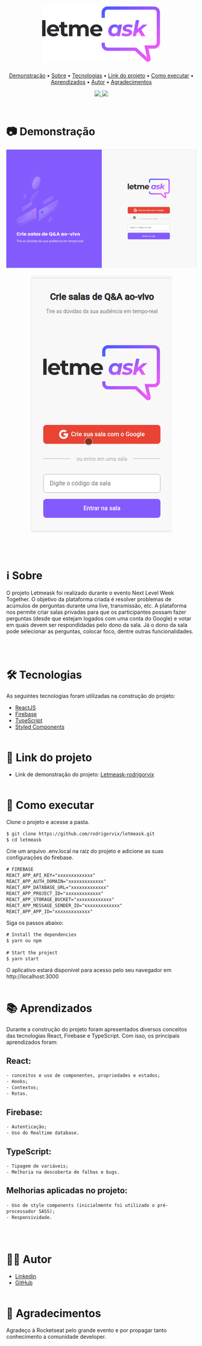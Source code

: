 <h1 align="center">
    <img src="./src/assets/images/logo.svg" alt="Logo Letmeask"/>
</h1>

<p align="center">
 <a href="#📷-demonstração">Demonstração</a> •
 <a href="#ℹ️-sobre">Sobre</a> • 
 <a href="#🛠-tecnologias">Tecnologias</a> • 
 <a href="#🔗-link-do-projeto">Link do projeto</a> • 
 <a href="#🚀-como-executar">Como executar</a> •
 <a href="#📚-aprendizados">Aprendizados</a> • 
 <a href="#👨‍💻-autor">Autor</a> • 
 <a href="#👏-Agradecimentos">Agradecimentos</a> 
</p>

<p align="center">
  <a href="https://www.linkedin.com/in/rodrigovitoriense/">
<img src="https://img.shields.io/static/v1?label=DEVELOPER&message=RODRIGOVITORIENSE&color=7159c1&style=for-the-badge&logo="/>
</a>
<img src="https://img.shields.io/static/v1?label=LICENSE&message=MIT&color=7159c1&style=for-the-badge&logo="/>
</p><br>

# 📷 Demonstração

<img src="./src/assets/previews/preview-desktop.gif" style="margin:auto; display:flex; justify-content:center;" alt="Demonstração da aplicação no desktop.">
<img src="./src/assets/previews/preview-mobile.gif" style="margin:20px auto; display:flex; justify-content:center;" alt="Demonstração da aplicação mobile.">

<br><br>

# ℹ️ Sobre

<p>
O projeto Letmeask foi realizado durante o evento Next Level Week Together. O objetivo da plataforma criada é resolver problemas de acúmulos de perguntas durante uma live, transmissão, etc. 
A plataforma nos permite criar salas privadas para que os participantes possam fazer perguntas (desde que estejam logados com uma conta do Google) e  votar em quais devem ser respondidadas pelo dono da sala. Já o dono da sala pode selecionar as perguntas, colocar foco, dentre outras funcionalidades.
</p>
  <br><br>

# 🛠 Tecnologias

As seguintes tecnologias foram utilizadas na construção do projeto:

- [ReactJS](https://reactjs.org/)
- [Firebase](https://firebase.google.com/)
- [TypeScript](https://www.typescriptlang.org/)
- [Styled Components](https://styled-components.com/)
  <br><br>

# 🔗 Link do projeto

- Link de demonstração do projeto: [Letmeask-rodrigorvix](https://letmeask-rodrigorvix.web.app/)
  <br><br>

# 🚀 Como executar

Clone o projeto e acesse a pasta.

```
$ git clone https://github.com/rodrigorvix/letmeask.git
$ cd letmeask
```
Crie um arquivo .env.local na raiz do projeto e adicione as suas configurações do firebase. 

```
# FIREBASE
REACT_APP_API_KEY="xxxxxxxxxxxxx"
REACT_APP_AUTH_DOMAIN="xxxxxxxxxxxxx"
REACT_APP_DATABASE_URL="xxxxxxxxxxxxx"
REACT_APP_PROJECT_ID="xxxxxxxxxxxxx"
REACT_APP_STORAGE_BUCKET="xxxxxxxxxxxxx"
REACT_APP_MESSAGE_SENDER_ID="xxxxxxxxxxxxx"
REACT_APP_APP_ID="xxxxxxxxxxxxx"
```
Siga os passos abaixo:

```
# Install the dependencies
$ yarn ou npm

# Start the project
$ yarn start
```

O aplicativo estará disponível para acesso pelo seu navegador em http://localhost:3000
 <br><br>

# 📚 Aprendizados
 
  Durante a construção do projeto foram apresentados diversos conceitos das tecnologias React, Firebase e TypeScript.
  Com isso, os principais aprendizados foram: 

 ## React:
    - conceitos e uso de componentes, propriedades e estados;
    - Hooks;
    - Contextos;
    - Rotas.

 ## Firebase:
    - Autenticação;
    - Uso do Realtime database. 

 ## TypeScript:
    - Tipagem de variáveis;
    - Melhoria na descoberta de falhas e bugs.
  
 ## Melhorias aplicadas no projeto:
    - Uso de style components (inicialmente foi utilizado o pré-processador SASS);
    - Responsividade.
  <br><br>
  
# 👨‍💻 Autor

- [Linkedin](https://www.linkedin.com/in/rodrigovitoriense/)
- [GitHub](https://github.com/rodrigorvix)
  <br><br>

# 👏 Agradecimentos

  Agradeço à Rocketseat pelo grande evento e por propagar tanto conhecimento a comunidade developer. 

